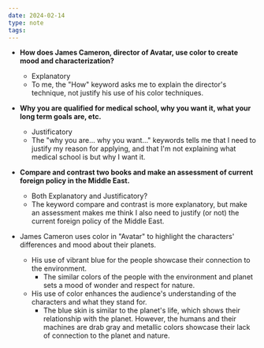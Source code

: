 ```yaml
---
date: 2024-02-14
type: note
tags: 
---
```


- **How does James Cameron, director of Avatar, use color to create mood and characterization?**
    - Explanatory
    - To me, the "How" keyword asks me to explain the director's technique, not justify his use of his color techniques.

- **Why you are qualified for medical school, why you want it, what your long term goals are, etc.**
    - Justificatory
    - The "why you are... why you want..." keywords tells me that I need to justify my reason for applying, and that I'm not explaining what medical school is but why I want it.

- **Compare and contrast two books and make an assessment of current foreign policy in the Middle East.**
    - Both Explanatory and Justificatory?
    - The keyword compare and contrast is more explanatory, but make an assessment makes me think I also need to justify (or not) the current foreign policy of the Middle East.

- James Cameron uses color in "Avatar" to highlight the characters' differences and mood about their planets.
	- His use of vibrant blue for the people showcase their connection to the environment.
		- The similar colors of the people with the environment and planet sets a mood of wonder and respect for nature.
	- His use of color enhances the audience's understanding of the characters and what they stand for.
		- The blue skin is similar to the planet's life, which shows their relationship with the planet. However, the humans and their machines are drab gray and metallic colors showcase their lack of connection to the planet and nature.